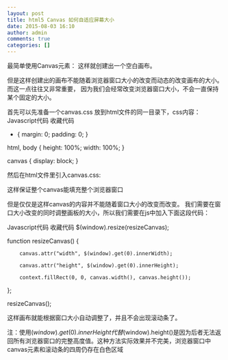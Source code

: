 ```yaml
---
layout: post
title: html5 Canvas 如何自适应屏幕大小
date: 2015-08-03 16:10
author: admin
comments: true
categories: []
---
```


最简单使用Canvas元素： 
<canvas width="300" height="300"></canvas> 
这样就创建出一个空白画布。 

但是这样创建出的画布不能随着浏览器窗口大小的改变而动态的改变画布的大小。而这一点往往又非常重要， 因为我们会经常改变浏览器窗口大小，不会一直保持某个固定的大小。 

首先可以先准备一个canvas.css 放到html文件的同一目录下，css内容： 
Javascript代码  收藏代码
* { margin: 0; padding: 0; }  
   
 html, body { height: 100%; width: 100%; }  
   
 canvas { display: block; }  


然后在html文件里引入canvas.css: 
<link href="canvas.css"rel="stylesheet" type="text/css"> 
这样保证整个canvas能填充整个浏览器窗口 

但是仅仅是这样canvas的内容并不能随着窗口大小的改变而改变。 
我们需要在窗口大小改变的同时调整画板的大小，所以我们需要在js中加入下面这段代码： 

Javascript代码  收藏代码
$(window).resize(resizeCanvas);  
   
 function resizeCanvas() {  
   
        canvas.attr("width", $(window).get(0).innerWidth);  
   
        canvas.attr("height", $(window).get(0).innerHeight);  
   
        context.fillRect(0, 0, canvas.width(), canvas.height());  
   
 };  
   
 resizeCanvas();  


这样画布就能根据窗口大小自动调整了，并且不会出现滚动条了。 

注：使用$(window).get(0).innerHeight代替$(window).height()是因为后者无法返回所有浏览器窗口的完整高度值。这种方法实际效果并不完美，浏览器窗口中canvas元素和滚动条的四周仍存在白色区域 
